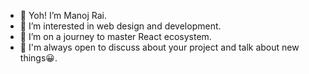 - 👋 Yoh! I’m Manoj Rai.
- 👀 I’m interested in web design and development.
- 🌱 I’m on a journey to master React ecosystem.
- 💞️ I'm always open to discuss about your project and talk about new things😀.

<!---
ManojThulung/ManojThulung is a ✨ special ✨ repository because its `README.md` (this file) appears on your GitHub profile.
You can click the Preview link to take a look at your changes.
--->
